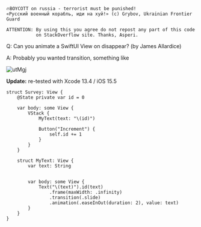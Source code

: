 ```
🔥BOYCOTT on russia - terrorist must be punished!
«Русский военный корабль, иди на хуй!» (c) Grybov, Ukrainian Frontier Guard

ATTENTION: By using this you agree do not repost any part of this code
           on StackOverflow site. Thanks, Asperi.
```

Q: Can you animate a SwiftUI View on disappear? (by James Allardice)

A: Probably you wanted transition, something like

![utMgj](https://user-images.githubusercontent.com/62171579/176427162-aa70c290-79d6-4716-a390-da0590459e23.gif)

**Update:** re-tested with Xcode 13.4 / iOS 15.5

```
struct Survey: View {
	@State private var id = 0

	var body: some View {
		VStack {
			MyText(text: "\(id)")

			Button("Increment") {
				self.id += 1
			}
		}
	}

	struct MyText: View {
		var text: String


		var body: some View {
			Text("\(text)").id(text)
				.frame(maxWidth: .infinity)
				.transition(.slide)
				.animation(.easeInOut(duration: 2), value: text)
		}
	}
}
```
